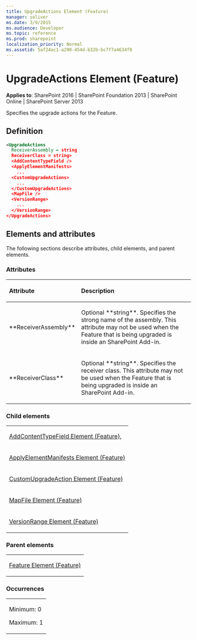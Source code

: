 ```yaml
---
title: UpgradeActions Element (Feature)
manager: soliver
ms.date: 3/9/2015
ms.audience: Developer
ms.topic: reference
ms.prod: sharepoint
localization_priority: Normal
ms.assetid: 5af24ac1-a290-454d-b32b-bc7f7a4634f0
---
```


# UpgradeActions Element (Feature)

**Applies to**: SharePoint 2016 | SharePoint Foundation 2013 | SharePoint Online | SharePoint Server 2013

Specifies the upgrade actions for the Feature.

## Definition

```XML
<UpgradeActions 
  ReceiverAssembly = string
  ReceiverClass = string>
  <AddContentTypeField />
  <ApplyElementManifests>
    ...
  <CustomUpgradeActions>
    ...
  </CustomUpgradeActions>
  <MapFile />
  <VersionRange>
    ...
  </VersionRange>
</UpgradeActions>
```

## Elements and attributes

The following sections describe attributes, child elements, and parent elements.

### Attributes

<table>
<colgroup>
<col width="20%" />
<col width="80%" />
</colgroup>
<thead>
<tr class="header">
<th align="left"><p>Attribute</p></th>
<th align="left"><p>Description</p></th>
</tr>
</thead>
<tbody>
<tr class="odd">
<td align="left"><p>**ReceiverAssembly**</p></td>
<td align="left"><p>Optional **string**. Specifies the strong name of the assembly. This attribute may not be used when the Feature that is being upgraded is inside an SharePoint Add-in.</p></td>
</tr>
<tr class="even">
<td align="left"><p>**ReceiverClass**</p></td>
<td align="left"><p>Optional **string**. Specifies the receiver class. This attribute may not be used when the Feature that is being upgraded is inside an SharePoint Add-in.</p></td>
</tr>
</tbody>
</table>

### Child elements

<table>
<colgroup>
<col width="100%" />
</colgroup>
<tbody>
<tr class="odd">
<td align="left"><p><span sdata="link"><a href="addcontenttypefield-element-feature.md">AddContentTypeField Element (Feature)</a></span>,</p></td>
</tr>
<tr class="even">
<td align="left"><p><span sdata="link"><a href="applyelementmanifests-element-feature.md">ApplyElementManifests Element (Feature)</a></span></p></td>
</tr>
<tr class="odd">
<td align="left"><p><span sdata="link"><a href="customupgradeaction-element-feature.md">CustomUpgradeAction Element (Feature)</a></span></p></td>
</tr>
<tr class="even">
<td align="left"><p><span sdata="link"><a href="mapfile-element-feature.md">MapFile Element (Feature)</a></span></p></td>
</tr>
<tr class="odd">
<td align="left"><p><span sdata="link"><a href="versionrange-element-feature.md">VersionRange Element (Feature)</a></span></p></td>
</tr>
</tbody>
</table>

### Parent elements

<table>
<colgroup>
<col width="100%" />
</colgroup>
<tbody>
<tr class="odd">
<td align="left"><p><span sdata="link"><a href="feature-element-feature.md">Feature Element (Feature)</a></span></p></td>
</tr>
</tbody>
</table>

### Occurrences

<table>
<colgroup>
<col width="100%" />
</colgroup>
<tbody>
<tr class="odd">
<td align="left"><p>Minimum: 0</p>
<p>Maximum: 1</p></td>
</tr>
</tbody>
</table>








